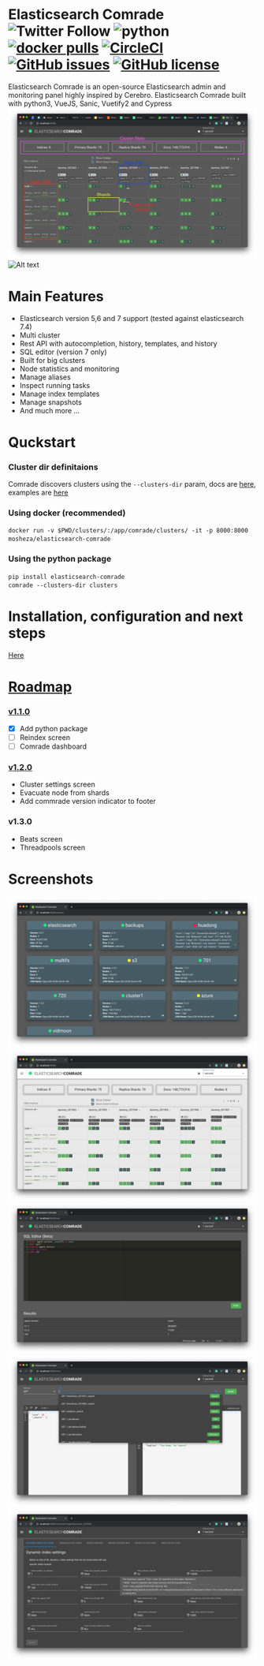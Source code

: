 # Elasticsearch Comrade ![Twitter Follow](https://img.shields.io/twitter/follow/moshe_zada?style=social) ![python](https://img.shields.io/badge/python-v3.7-blue.svg) [![docker pulls](https://img.shields.io/docker/pulls/mosheza/elasticsearch-comrade.svg)](https://hub.docker.com/r/mosheza/elasticsearch-comrade 'DockerHub') [![CircleCI](https://circleci.com/gh/moshe/elasticsearch-comrade.svg?style=svg)](https://circleci.com/gh/moshe/elasticsearch-comrade) [![GitHub issues](https://img.shields.io/github/issues/moshe/elasticsearch-comrade)](https://github.com/moshe/elasticsearch-comrade/issues) [![GitHub license](https://img.shields.io/github/license/moshe/elasticsearch-comrade)](https://github.com/moshe/elasticsearch-comrade/blob/master/LICENSE) 
Elasticsearch Comrade is an open-source Elasticsearch admin and monitoring panel highly inspired by Cerebro.
Elasticsearch Comrade built with python3, VueJS, Sanic, Vuetify2 and Cypress
![Alt text](/docs/.gitbook/assets/image%20(16).png?raw=true "Optional Title")
![Alt text](https://moshe.sh/.netlify/functions/img?source=github "Optional Title")
# Main Features
- Elasticsearch version 5,6 and 7 support (tested against elasticsearch 7.4)
- Multi cluster
- Rest API with autocompletion, history, templates, and history
- SQL editor (version 7 only)
- Built for big clusters
- Node statistics and monitoring
- Manage aliases
- Inspect running tasks
- Manage index templates
- Manage snapshots
- And much more ...

# Quckstart
### Cluster dir definitaions
Comrade discovers clusters using the `--clusters-dir` param, docs are [here](https://moshe-1.gitbook.io/comrade/configuration/cluster-discovery), examples are [here](https://github.com/moshe/elasticsearch-comrade/tree/master/server/tests)
### Using docker (recommended)
`docker run -v $PWD/clusters/:/app/comrade/clusters/ -it -p 8000:8000 mosheza/elasticsearch-comrade`
### Using the python package
`pip install elasticsearch-comrade`  
`comrade --clusters-dir clusters`

# Installation, configuration and next steps
[Here](https://moshe-1.gitbook.io/comrade/)

# [Roadmap](https://github.com/moshe/elasticsearch-comrade/milestones?state=open)
### [v1.1.0](https://github.com/moshe/elasticsearch-comrade/milestone/2)
- [X] Add python package
- [ ] Reindex screen
- [ ] Comrade dashboard
### [v1.2.0](https://github.com/moshe/elasticsearch-comrade/milestone/4)
- Cluster settings screen
- Evacuate node from shards
- Add commrade version indicator to footer
### v1.3.0
- Beats screen
- Threadpools screen

# Screenshots
![Alt text](/docs/.gitbook/assets/image%20(2).png?raw=true "Optional Title")
![Alt text](/docs/.gitbook/assets/image%20(5).png?raw=true "Optional Title")
![Alt text](/docs/.gitbook/assets/image%20(9).png?raw=true "Optional Title")
![Alt text](/docs/.gitbook/assets/image%20(7).png?raw=true "Optional Title")
![Alt text](/docs/.gitbook/assets/image%20(8).png?raw=true "Optional Title")
